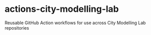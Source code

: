 # actions-city-modelling-lab
Reusable GitHub Action workflows for use across City Modelling Lab repositories
